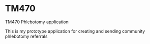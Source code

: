 # TM470
TM470 Phlebotomy application

This is my prototype application for creating and sending community phlebotomy referrals
